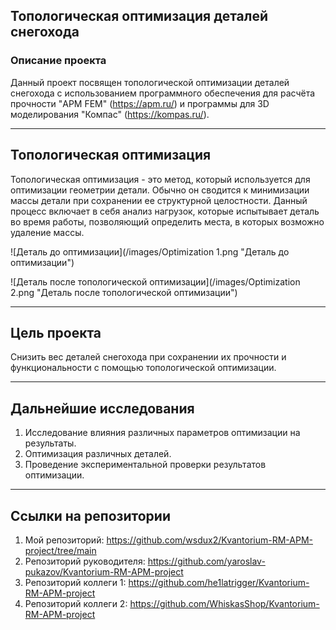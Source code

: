 ## Топологическая оптимизация деталей снегохода

### Описание проекта

Данный проект посвящен топологической оптимизации деталей снегохода с использованием программного обеспечения для расчёта прочности "APM FEM" (https://apm.ru/) и программы для 3D моделирования "Компас" (https://kompas.ru/). 

---

## Топологическая оптимизация

Топологическая оптимизация - это метод, который используется для оптимизации геометрии детали. Обычно он сводится к минимизации массы детали при сохранении ее структурной целостности. Данный процесс включает в себя анализ нагрузок, которые испытывает деталь во время работы, позволяющий определить места, в которых возможно удаление массы.

![Деталь до оптимизации](/images/Optimization 1.png "Деталь до оптимизации")

![Деталь после топологической оптимизации](/images/Optimization 2.png "Деталь после топологической оптимизации")


---

## Цель проекта

Снизить вес деталей снегохода при сохранении их прочности и функциональности с помощью топологической оптимизации.

---

## Дальнейшие исследования

1.   Исследование влияния различных параметров оптимизации на результаты.
2.   Оптимизация различных деталей.
3.   Проведение экспериментальной проверки результатов оптимизации.

---

## Ссылки на репозитории

1.   Мой репозиторий: https://github.com/wsdux2/Kvantorium-RM-APM-project/tree/main
2.   Репозиторий руководителя: https://github.com/yaroslav-pukazov/Kvantorium-RM-APM-project
3.   Репозиторий коллеги 1: https://github.com/he1latrigger/Kvantorium-RM-APM-project
4.   Репозиторий коллеги 2: https://github.com/WhiskasShop/Kvantorium-RM-APM-project